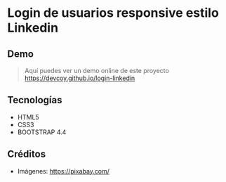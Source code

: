 # Login de usuarios responsive estilo Linkedin 

## Demo
> Aquí puedes ver un demo online de este proyecto
> https://devcoy.github.io/login-linkedin

## Tecnologías
* HTML5
* CSS3
* BOOTSTRAP 4.4

## Créditos
* Imágenes: https://pixabay.com/
